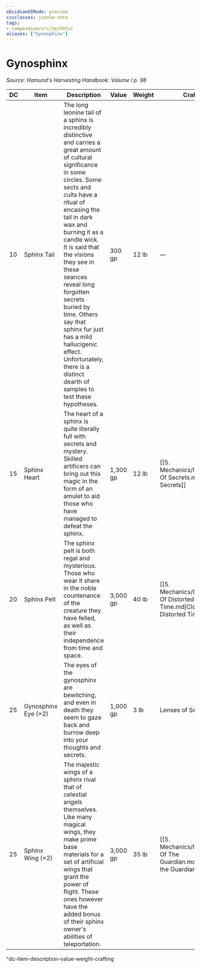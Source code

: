 ```yaml
---
obsidianUIMode: preview
cssclasses: json5e-note
tags:
- compendium/src/5e/hhhvi
aliases: ["Gynosphinx"]
---
```

# Gynosphinx
*Source: Hamund's Harvesting Handbook: Volume I p. 98* 

| DC | Item | Description | Value | Weight | Crafting |
|----|------|-------------|-------|--------|----------|
| 10 | Sphinx Tail | The long leonine tail of a sphinx is incredibly distinctive and carries a great amount of cultural significance in some circles. Some sects and cults have a ritual of encasing the tail in dark wax and burning it as a candle wick. It is said that the visions they see in these seances reveal long forgotten secrets buried by time. Others say that sphinx fur just has a mild hallucigenic effect. Unfortunately, there is a distinct dearth of samples to test these hypotheses. | 300 gp | 12 lb | — |
| 15 | Sphinx Heart | The heart of a sphinx is quite literally full with secrets and mystery. Skilled artificers can bring out this magic in the form of an amulet to aid those who have managed to defeat the sphinx. | 1,300 gp | 12 lb | [[5. Mechanics/Items/Amulet Of Secrets.md\|Amulet of Secrets]] |
| 20 | Sphinx Pelt | The sphinx pelt is both regal and mysterious. Those who wear it share in the noble countenance of the creature they have felled, as well as their independence from time and space. | 3,000 gp | 40 lb | [[5. Mechanics/Items/Cloak Of Distorted Time.md\|Cloak of Distorted Time]] |
| 25 | Gynosphinx Eye (×2) | The eyes of the gynosphinx are bewitching, and even in death they seem to gaze back and burrow deep into your thoughts and secrets. | 1,000 gp | 3 lb | Lenses of Secrets |
| 25 | Sphinx Wing (×2) | The majestic wings of a sphinx rival that of celestial angels themselves. Like many magical wings, they make prime base materials for a set of artificial wings that grant the power of flight. These ones however have the added bonus of their sphinx owner's abilities of teleportation. | 3,000 gp | 35 lb | [[5. Mechanics/Items/Wings Of The Guardian.md\|Wings of the Guardian]] |
^dc-item-description-value-weight-crafting